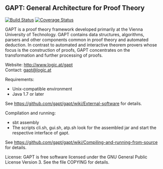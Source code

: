 ## GAPT: General Architecture for Proof Theory 
[![Build Status](https://travis-ci.org/newca12/gapt.svg?branch=wip)](https://travis-ci.org/newca12/gapt) [![Coverage Status](https://coveralls.io/repos/newca12/gapt/badge.svg?branch=wip)](https://coveralls.io/r/newca12/gapt?branch=wip)

GAPT is a proof theory framework developed primarily at the Vienna University
of Technology. GAPT contains data structures, algorithms, parsers and other
components common in proof theory and automated deduction. In contrast to
automated and interactive theorem provers whose focus is the construction of
proofs, GAPT concentrates on the transformation and further processing of
proofs.

Website: http://www.logic.at/gapt  
Contact: gapt@logic.at

Requirements:
* Unix-compatible environment
* Java 1.7 or later

See https://github.com/gapt/gapt/wiki/External-software for details.

Compilation and running:
* sbt assembly
* The scripts cli.sh, gui.sh, atp.sh look for the assembled jar and start the
   respective interface of gapt.

See https://github.com/gapt/gapt/wiki/Compiling-and-running-from-source for
details.

License:
GAPT is free software licensed under the GNU General Public License Version 3.
See the file COPYING for details.
